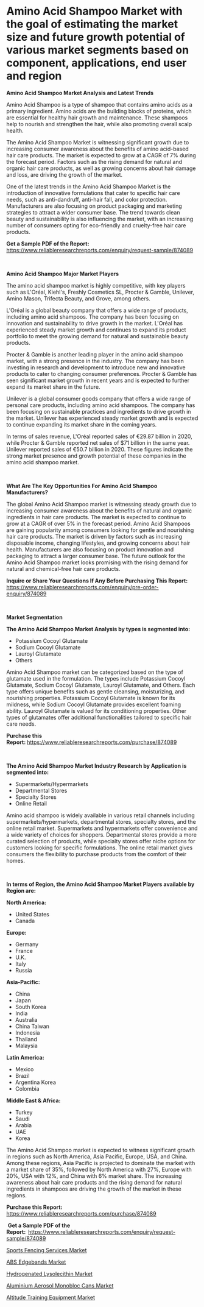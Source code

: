 <p><h1>Amino Acid Shampoo Market with the goal of estimating the market size and future growth potential of various market segments based on component, applications, end user and region</h1></p><p><strong>Amino Acid Shampoo Market Analysis and Latest Trends</strong></p>
<p><p>Amino Acid Shampoo is a type of shampoo that contains amino acids as a primary ingredient. Amino acids are the building blocks of proteins, which are essential for healthy hair growth and maintenance. These shampoos help to nourish and strengthen the hair, while also promoting overall scalp health.</p><p>The Amino Acid Shampoo Market is witnessing significant growth due to increasing consumer awareness about the benefits of amino acid-based hair care products. The market is expected to grow at a CAGR of 7% during the forecast period. Factors such as the rising demand for natural and organic hair care products, as well as growing concerns about hair damage and loss, are driving the growth of the market.</p><p>One of the latest trends in the Amino Acid Shampoo Market is the introduction of innovative formulations that cater to specific hair care needs, such as anti-dandruff, anti-hair fall, and color protection. Manufacturers are also focusing on product packaging and marketing strategies to attract a wider consumer base. The trend towards clean beauty and sustainability is also influencing the market, with an increasing number of consumers opting for eco-friendly and cruelty-free hair care products.</p></p>
<p><strong>Get a Sample PDF of the Report:&nbsp;</strong> <a href="https://www.reliableresearchreports.com/enquiry/request-sample/874089">https://www.reliableresearchreports.com/enquiry/request-sample/874089</a></p>
<p>&nbsp;</p>
<p><strong>Amino Acid Shampoo Major Market Players</strong></p>
<p><p>The amino acid shampoo market is highly competitive, with key players such as L'Oréal, Kiehl's, Freshly Cosmetics SL, Procter & Gamble, Unilever, Amino Mason, Trifecta Beauty, and Grove, among others. </p><p>L'Oréal is a global beauty company that offers a wide range of products, including amino acid shampoos. The company has been focusing on innovation and sustainability to drive growth in the market. L'Oréal has experienced steady market growth and continues to expand its product portfolio to meet the growing demand for natural and sustainable beauty products.</p><p>Procter & Gamble is another leading player in the amino acid shampoo market, with a strong presence in the industry. The company has been investing in research and development to introduce new and innovative products to cater to changing consumer preferences. Procter & Gamble has seen significant market growth in recent years and is expected to further expand its market share in the future.</p><p>Unilever is a global consumer goods company that offers a wide range of personal care products, including amino acid shampoos. The company has been focusing on sustainable practices and ingredients to drive growth in the market. Unilever has experienced steady market growth and is expected to continue expanding its market share in the coming years.</p><p>In terms of sales revenue, L'Oréal reported sales of €29.87 billion in 2020, while Procter & Gamble reported net sales of $71 billion in the same year. Unilever reported sales of €50.7 billion in 2020. These figures indicate the strong market presence and growth potential of these companies in the amino acid shampoo market.</p></p>
<p>&nbsp;</p>
<p><strong>What Are The Key Opportunities For Amino Acid Shampoo Manufacturers?</strong></p>
<p><p>The global Amino Acid Shampoo market is witnessing steady growth due to increasing consumer awareness about the benefits of natural and organic ingredients in hair care products. The market is expected to continue to grow at a CAGR of over 5% in the forecast period. Amino Acid Shampoos are gaining popularity among consumers looking for gentle and nourishing hair care products. The market is driven by factors such as increasing disposable income, changing lifestyles, and growing concerns about hair health. Manufacturers are also focusing on product innovation and packaging to attract a larger consumer base. The future outlook for the Amino Acid Shampoo market looks promising with the rising demand for natural and chemical-free hair care products.</p></p>
<p><strong>Inquire or Share Your Questions If Any Before Purchasing This Report:</strong> <a href="https://www.reliableresearchreports.com/enquiry/pre-order-enquiry/874089">https://www.reliableresearchreports.com/enquiry/pre-order-enquiry/874089</a></p>
<p>&nbsp;</p>
<p><strong>Market Segmentation</strong></p>
<p><strong>The Amino Acid Shampoo Market Analysis by types is segmented into:</strong></p>
<p><ul><li>Potassium Cocoyl Glutamate</li><li>Sodium Cocoyl Glutamate</li><li>Lauroyl Glutamate</li><li>Others</li></ul></p>
<p><p>Amino Acid Shampoo market can be categorized based on the type of glutamate used in the formulation. The types include Potassium Cocoyl Glutamate, Sodium Cocoyl Glutamate, Lauroyl Glutamate, and Others. Each type offers unique benefits such as gentle cleansing, moisturizing, and nourishing properties. Potassium Cocoyl Glutamate is known for its mildness, while Sodium Cocoyl Glutamate provides excellent foaming ability. Lauroyl Glutamate is valued for its conditioning properties. Other types of glutamates offer additional functionalities tailored to specific hair care needs.</p></p>
<p><strong>Purchase this Report:&nbsp;</strong><a href="https://www.reliableresearchreports.com/purchase/874089">https://www.reliableresearchreports.com/purchase/874089</a></p>
<p>&nbsp;</p>
<p><strong>The Amino Acid Shampoo Market Industry Research by Application is segmented into:</strong></p>
<p><ul><li>Supermarkets/Hypermarkets</li><li>Departmental Stores</li><li>Specialty Stores</li><li>Online Retail</li></ul></p>
<p><p>Amino acid shampoo is widely available in various retail channels including supermarkets/hypermarkets, departmental stores, specialty stores, and the online retail market. Supermarkets and hypermarkets offer convenience and a wide variety of choices for shoppers. Departmental stores provide a more curated selection of products, while specialty stores offer niche options for customers looking for specific formulations. The online retail market gives consumers the flexibility to purchase products from the comfort of their homes.</p></p>
<p>&nbsp;</p>
<p><strong>In terms of Region, the Amino Acid Shampoo Market Players available by Region are:</strong></p>
<p>
    <p> <strong> North America: </strong>
        <ul>
            <li>United States</li>
            <li>Canada</li>
        </ul>
        </p> 
    <p> <strong> Europe: </strong>
        <ul>
            <li>Germany</li>
            <li>France</li>
            <li>U.K.</li>
            <li>Italy</li>
            <li>Russia</li>
        </ul>
        </p> 
    <p> <strong> Asia-Pacific: </strong>
        <ul>
            <li>China</li>
            <li>Japan</li>
            <li>South Korea</li>
            <li>India</li>
            <li>Australia</li>
            <li>China Taiwan</li>
            <li>Indonesia</li>
            <li>Thailand</li>
            <li>Malaysia</li>
        </ul>
        </p> 
    <p> <strong> Latin America: </strong>
        <ul>
            <li>Mexico</li>
            <li>Brazil</li>
            <li>Argentina Korea</li>
            <li>Colombia</li>
        </ul>
        </p> 
    <p> <strong> Middle East & Africa: </strong>
        <ul>
            <li>Turkey</li>
            <li>Saudi</li>
            <li>Arabia</li>
            <li>UAE</li>
            <li>Korea</li>
        </ul>
    </p>
    </p>
<p><p>The Amino Acid Shampoo market is expected to witness significant growth in regions such as North America, Asia Pacific, Europe, USA, and China. Among these regions, Asia Pacific is projected to dominate the market with a market share of 35%, followed by North America with 27%, Europe with 20%, USA with 12%, and China with 6% market share. The increasing awareness about hair care products and the rising demand for natural ingredients in shampoos are driving the growth of the market in these regions.</p></p>
<p><strong>Purchase this Report: </strong><a href="https://www.reliableresearchreports.com/purchase/874089">https://www.reliableresearchreports.com/purchase/874089</a></p>
<p>&nbsp;<strong>Get a Sample PDF of the Report:&nbsp;&nbsp;</strong><a href="https://www.reliableresearchreports.com/enquiry/request-sample/874089">https://www.reliableresearchreports.com/enquiry/request-sample/874089</a></p>
<p><strong></strong></p>
<p><p><a href="https://lydian-appliance-61d.notion.site/Sports-Fencing-Services-Market-Provides-a-Comprehensive-Analysis-Including-a-Macro-Overview-of-the-M-40a80283fdd0473483ca0131c00dd552">Sports Fencing Services Market</a></p><p><a href="https://view.publitas.com/reportprime-1/abs-edgebands-market-size-2024-2031-global-industrial-analysis-key-geographical-regions-market-share-top-key-players-product-types-and-forecast-research-report/">ABS Edgebands Market</a></p><p><a href="https://forested-sushi-9b0.notion.site/Hydrogenated-Lysolecithin-Market-Provides-Detailed-Segmentation-of-this-Market-based-on-Type-Applic-d499b4f6b8c74d6a8b13ae1ff0168a93">Hydrogenated Lysolecithin Market</a></p><p><a href="https://github.com/mancsybtousav/Market-Research-Report-List-1/blob/main/aluminium-aerosol-monobloc-cans-market.md">Aluminium Aerosol Monobloc Cans Market</a></p><p><a href="https://github.com/josesg55/Market-Research-Report-List-1/blob/main/altitude-training-equipment-market.md">Altitude Training Equipment Market</a></p></p>